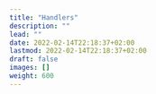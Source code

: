 ```yaml
---
title: "Handlers"
description: ""
lead: ""
date: 2022-02-14T22:18:37+02:00
lastmod: 2022-02-14T22:18:37+02:00
draft: false
images: []
weight: 600
---
```

